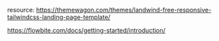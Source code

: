 resource: https://themewagon.com/themes/landwind-free-responsive-tailwindcss-landing-page-template/

https://flowbite.com/docs/getting-started/introduction/
